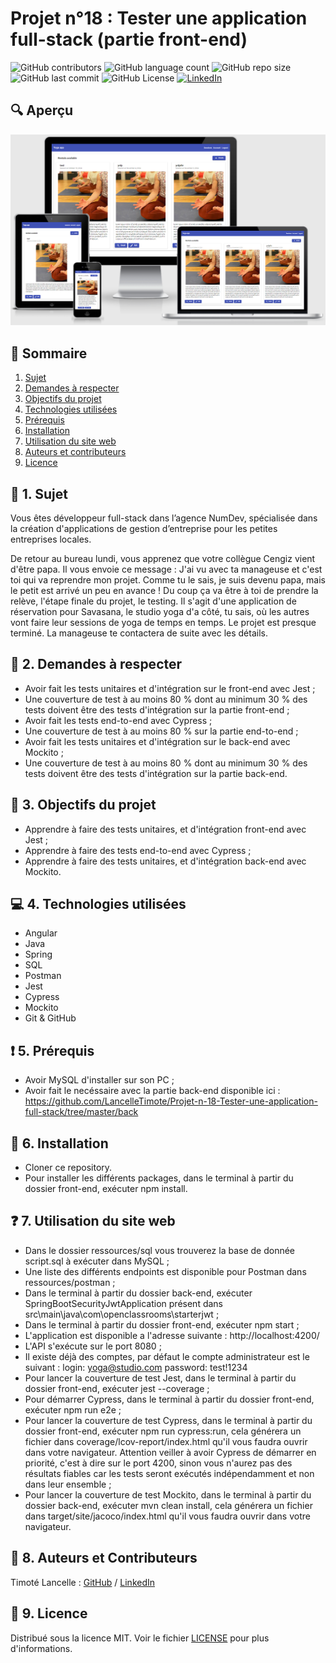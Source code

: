# Projet n°18 : Tester une application full-stack (partie front-end)

![GitHub contributors](https://img.shields.io/github/contributors/LancelleTimote/Projet-n-18-Tester-une-application-full-stack?style=for-the-badge&color=green)
![GitHub language count](https://img.shields.io/github/languages/count/LancelleTimote/Projet-n-18-Tester-une-application-full-stack?style=for-the-badge)
![GitHub repo size](https://img.shields.io/github/repo-size/LancelleTimote/Projet-n-18-Tester-une-application-full-stack?style=for-the-badge)
![GitHub last commit](https://img.shields.io/github/last-commit/LancelleTimote/Projet-n-18-Tester-une-application-full-stack?style=for-the-badge)
![GitHub License](https://img.shields.io/github/license/LancelleTimote/Projet-n-18-Tester-une-application-full-stack?style=for-the-badge)
[![LinkedIn](https://img.shields.io/badge/LinkedIn-0077B5?style=for-the-badge&logo=linkedin&logoColor=white)](https://www.linkedin.com/in/timote-lancelle-devweb/)

## :mag: Aperçu

![Aperçu du site web](visuel_projet/visuel_projet.png)

## :bookmark_tabs: Sommaire

<ol>
    <li><a href="#sujet">Sujet</a></li>
    <li><a href="#demandes_respecter">Demandes à respecter</a></li>
    <li><a href="#objectifs_projet">Objectifs du projet</a></li>
    <li><a href="#technologies_utilisees">Technologies utilisées</a></li>
    <li><a href="#prerequis">Prérequis</a></li>
    <li><a href="#installation">Installation</a></li>
    <li><a href="#utilisation_siteweb">Utilisation du site web</a></li>
    <li><a href="#auteurs_contributeurs">Auteurs et contributeurs</a></li>
    <li><a href="#licence">Licence</a></li>
</ol>

## :page_facing_up: 1. Sujet <a name = "sujet"></a>

Vous êtes développeur full-stack dans l’agence NumDev, spécialisée dans la création d'applications de gestion d’entreprise pour les petites entreprises locales.

De retour au bureau lundi, vous apprenez que votre collègue Cengiz vient d'être papa. Il vous envoie ce message :
J'ai vu avec ta manageuse et c'est toi qui va reprendre mon projet. Comme tu le sais, je suis devenu papa, mais le petit est arrivé un peu en avance ! Du coup ça va être à toi de prendre la relève, l'étape finale du projet, le testing.
Il s'agit d'une application de réservation pour Savasana, le studio yoga d'a côté, tu sais, où les autres vont faire leur sessions de yoga de temps en temps. Le projet est presque terminé.
La manageuse te contactera de suite avec les détails.

## :memo: 2. Demandes à respecter <a name = "demandes_respecter"></a>

- Avoir fait les tests unitaires et d'intégration sur le front-end avec Jest ;
- Une couverture de test à au moins 80 % dont au minimum 30 % des tests doivent être des tests d'intégration sur la partie front-end ;
- Avoir fait les tests end-to-end avec Cypress ;
- Une couverture de test à au moins 80 % sur la partie end-to-end ;
- Avoir fait les tests unitaires et d'intégration sur le back-end avec Mockito ;
- Une couverture de test à au moins 80 % dont au minimum 30 % des tests doivent être des tests d'intégration sur la partie back-end.

## :checkered_flag: 3. Objectifs du projet <a name = "objectifs_projet"></a>

- Apprendre à faire des tests unitaires, et d'intégration front-end avec Jest ;
- Apprendre à faire des tests end-to-end avec Cypress ;
- Apprendre à faire des tests unitaires, et d'intégration back-end avec Mockito.

## :computer: 4. Technologies utilisées <a name = "technologies_utilisees"></a>

- Angular
- Java
- Spring
- SQL
- Postman
- Jest
- Cypress
- Mockito
- Git & GitHub

## :exclamation: 5. Prérequis <a name = "prerequis"></a>

- Avoir MySQL d'installer sur son PC ;
- Avoir fait le necéssaire avec la partie back-end disponible ici : https://github.com/LancelleTimote/Projet-n-18-Tester-une-application-full-stack/tree/master/back

## :wrench: 6. Installation <a name = "installation"></a>

- Cloner ce repository.
- Pour installer les différents packages, dans le terminal à partir du dossier front-end, exécuter npm install.

## :question: 7. Utilisation du site web <a name = "utilisation_siteweb"></a>

- Dans le dossier ressources/sql vous trouverez la base de donnée script.sql à exécuter dans MySQL ;
- Une liste des différents endpoints est disponible pour Postman dans ressources/postman ;
- Dans le terminal à partir du dossier back-end, exécuter SpringBootSecurityJwtApplication présent dans src\main\java\com\openclassrooms\starterjwt ;
- Dans le terminal à partir du dossier front-end, exécuter npm start ;
- L'application est disponible a l'adresse suivante : http://localhost:4200/
- L'API s'exécute sur le port 8080 ;
- Il existe déjà des comptes, par défaut le compte administrateur est le suivant :
  login: yoga@studio.com
  password: test!1234
- Pour lancer la couverture de test Jest, dans le terminal à partir du dossier front-end, exécuter jest --coverage ;
- Pour démarrer Cypress, dans le terminal à partir du dossier front-end, exécuter npm run e2e ;
- Pour lancer la couverture de test Cypress, dans le terminal à partir du dossier front-end, exécuter npm run cypress:run, cela générera un fichier dans coverage/lcov-report/index.html qu'il vous faudra ouvrir dans votre navigateur. Attention veiller à avoir Cypress de démarrer en priorité, c'est à dire sur le port 4200, sinon vous n'aurez pas des résultats fiables car les tests seront exécutés indépendamment et non dans leur ensemble ;
- Pour lancer la couverture de test Mockito, dans le terminal à partir du dossier back-end, exécuter mvn clean install, cela générera un fichier dans target/site/jacoco/index.html qu'il vous faudra ouvrir dans votre navigateur.

## :beers: 8. Auteurs et Contributeurs <a name = "auteurs_contributeurs"></a>

Timoté Lancelle : [GitHub](https://github.com/LancelleTimote) / [LinkedIn](https://www.linkedin.com/in/timote-lancelle-devweb/)

## :page_with_curl: 9. Licence <a name = "licence"></a>

Distribué sous la licence MIT. Voir le fichier [LICENSE](LICENSE) pour plus d'informations.
